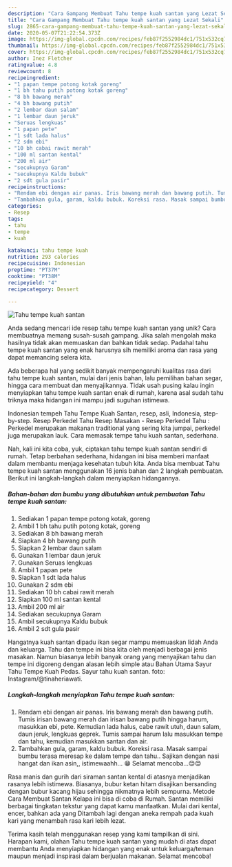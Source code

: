 ```yaml
---
description: "Cara Gampang Membuat Tahu tempe kuah santan yang Lezat Sekali"
title: "Cara Gampang Membuat Tahu tempe kuah santan yang Lezat Sekali"
slug: 2865-cara-gampang-membuat-tahu-tempe-kuah-santan-yang-lezat-sekali
date: 2020-05-07T21:22:54.373Z
image: https://img-global.cpcdn.com/recipes/feb87f2552984dc1/751x532cq70/tahu-tempe-kuah-santan-foto-resep-utama.jpg
thumbnail: https://img-global.cpcdn.com/recipes/feb87f2552984dc1/751x532cq70/tahu-tempe-kuah-santan-foto-resep-utama.jpg
cover: https://img-global.cpcdn.com/recipes/feb87f2552984dc1/751x532cq70/tahu-tempe-kuah-santan-foto-resep-utama.jpg
author: Inez Fletcher
ratingvalue: 4.8
reviewcount: 8
recipeingredient:
- "1 papan tempe potong kotak goreng"
- "1 bh tahu putih potong kotak goreng"
- "8 bh bawang merah"
- "4 bh bawang putih"
- "2 lembar daun salam"
- "1 lembar daun jeruk"
- "Seruas lengkuas"
- "1 papan pete"
- "1 sdt lada halus"
- "2 sdm ebi"
- "10 bh cabai rawit merah"
- "100 ml santan kental"
- "200 ml air"
- "secukupnya Garam"
- "secukupnya Kaldu bubuk"
- "2 sdt gula pasir"
recipeinstructions:
- "Rendam ebi dengan air panas. Iris bawang merah dan bawang putih. Tumis irisan bawang merah dan irisan bawang putih hingga harum, masukkan ebi, pete. Kemudian lada halus, cabe rawit utuh, daun salam, daun jeruk, lengkuas geprek. Tumis sampai harum lalu masukkan tempe dan tahu, kemudian masukkan santan dan air."
- "Tambahkan gula, garam, kaldu bubuk. Koreksi rasa. Masak sampai bumbu terasa meresap ke dalam tempe dan tahu.. Sajikan dengan nasi hangat dan ikan asin,, istimewaahh... 😁 Selamat mencoba...😊😊"
categories:
- Resep
tags:
- tahu
- tempe
- kuah

katakunci: tahu tempe kuah 
nutrition: 293 calories
recipecuisine: Indonesian
preptime: "PT37M"
cooktime: "PT38M"
recipeyield: "4"
recipecategory: Dessert

---
```



![Tahu tempe kuah santan](https://img-global.cpcdn.com/recipes/feb87f2552984dc1/751x532cq70/tahu-tempe-kuah-santan-foto-resep-utama.jpg)

Anda sedang mencari ide resep tahu tempe kuah santan yang unik? Cara membuatnya memang susah-susah gampang. Jika salah mengolah maka hasilnya tidak akan memuaskan dan bahkan tidak sedap. Padahal tahu tempe kuah santan yang enak harusnya sih memiliki aroma dan rasa yang dapat memancing selera kita.

Ada beberapa hal yang sedikit banyak mempengaruhi kualitas rasa dari tahu tempe kuah santan, mulai dari jenis bahan, lalu pemilihan bahan segar, hingga cara membuat dan menyajikannya. Tidak usah pusing kalau ingin menyiapkan tahu tempe kuah santan enak di rumah, karena asal sudah tahu triknya maka hidangan ini mampu jadi suguhan istimewa.

Indonesian tempeh Tahu Tempe Kuah Santan, resep, asli, Indonesia, step-by-step. Resep Perkedel Tahu Resep Masakan - Resep Perkedel Tahu : Perkedel merupakan makanan traditional yang sering kita jumpai, perkedel juga merupakan lauk. Cara memasak tempe tahu kuah santan, sederhana.


Nah, kali ini kita coba, yuk, ciptakan tahu tempe kuah santan sendiri di rumah. Tetap berbahan sederhana, hidangan ini bisa memberi manfaat dalam membantu menjaga kesehatan tubuh kita. Anda bisa membuat Tahu tempe kuah santan menggunakan 16 jenis bahan dan 2 langkah pembuatan. Berikut ini langkah-langkah dalam menyiapkan hidangannya.

<!--inarticleads1-->

##### Bahan-bahan dan bumbu yang dibutuhkan untuk pembuatan Tahu tempe kuah santan:

1. Sediakan 1 papan tempe potong kotak, goreng
1. Ambil 1 bh tahu putih potong kotak, goreng
1. Sediakan 8 bh bawang merah
1. Siapkan 4 bh bawang putih
1. Siapkan 2 lembar daun salam
1. Gunakan 1 lembar daun jeruk
1. Gunakan Seruas lengkuas
1. Ambil 1 papan pete
1. Siapkan 1 sdt lada halus
1. Gunakan 2 sdm ebi
1. Sediakan 10 bh cabai rawit merah
1. Siapkan 100 ml santan kental
1. Ambil 200 ml air
1. Sediakan secukupnya Garam
1. Ambil secukupnya Kaldu bubuk
1. Ambil 2 sdt gula pasir


Hangatnya kuah santan dipadu ikan segar mampu memuaskan lidah Anda dan keluarga. Tahu dan tempe ini bisa kita oleh menjadi berbagai jenis masakan. Namun biasanya lebih banyak orang yang menyajikan tahu dan tempe ini digoreng dengan alasan lebih simple atau Bahan Utama Sayur Tahu Tempe Kuah Pedas. Sayur tahu kuah santan. foto: Instagram/@tinaheriawati. 

<!--inarticleads2-->

##### Langkah-langkah menyiapkan Tahu tempe kuah santan:

1. Rendam ebi dengan air panas. Iris bawang merah dan bawang putih. Tumis irisan bawang merah dan irisan bawang putih hingga harum, masukkan ebi, pete. Kemudian lada halus, cabe rawit utuh, daun salam, daun jeruk, lengkuas geprek. Tumis sampai harum lalu masukkan tempe dan tahu, kemudian masukkan santan dan air.
1. Tambahkan gula, garam, kaldu bubuk. Koreksi rasa. Masak sampai bumbu terasa meresap ke dalam tempe dan tahu.. Sajikan dengan nasi hangat dan ikan asin,, istimewaahh... 😁 Selamat mencoba...😊😊


Rasa manis dan gurih dari siraman santan kental di atasnya menjadikan rasanya lebih istimewa. Biasanya, bubur ketan hitam disajikan bersanding dengan bubur kacang hijau sehingga nikmatnya lebih sempurna. Metode Cara Membuat Santan Kelapa ini bisa di coba di Rumah. Santan memiliki berbagai tingkatan tekstur yang dapat kamu manfaatkan. Mulai dari kental, encer, bahkan ada yang Ditambah lagi dengan aneka rempah pada kuah kari yang menambah rasa kari lebih lezat. 

Terima kasih telah menggunakan resep yang kami tampilkan di sini. Harapan kami, olahan Tahu tempe kuah santan yang mudah di atas dapat membantu Anda menyiapkan hidangan yang enak untuk keluarga/teman maupun menjadi inspirasi dalam berjualan makanan. Selamat mencoba!
